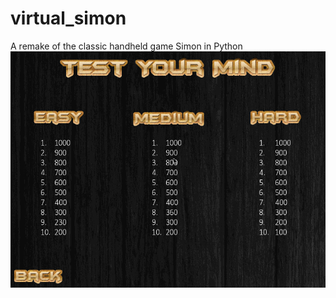 # virtual_simon
A remake of the classic handheld game Simon in Python
![Virtual Simon Demo](demo/virtualSimon.gif)
